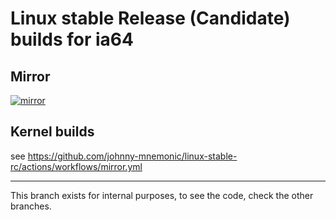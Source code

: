 # Linux stable Release (Candidate) builds for ia64 #

## Mirror ##

[![mirror](https://github.com/johnny-mnemonic/linux-stable-rc/actions/workflows/mirror.yml/badge.svg?branch=__mirror)](https://github.com/johnny-mnemonic/linux-stable-rc/actions/workflows/mirror.yml)

## Kernel builds #

see https://github.com/johnny-mnemonic/linux-stable-rc/actions/workflows/mirror.yml

****

This branch exists for internal purposes, to see the code, check the other branches.
